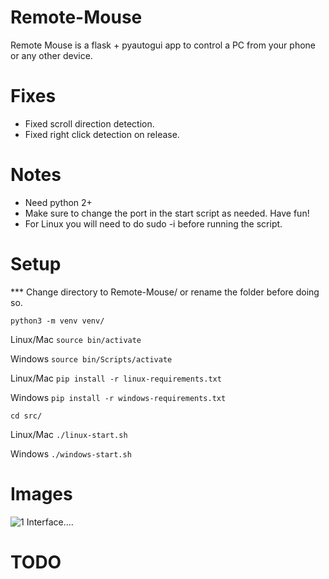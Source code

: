 # Remote-Mouse
Remote Mouse is a flask + pyautogui app to control a PC from your phone or any other device.

# Fixes
* Fixed scroll direction detection.
* Fixed right click detection on release.

# Notes
* Need python 2+
* Make sure to change the port in the start script as needed. Have fun!
* For Linux you will need to do sudo -i before running the script.

# Setup
*** Change directory to Remote-Mouse/ or rename the folder before doing so.

``` python3 -m venv venv/ ```

Linux/Mac
``` source bin/activate ```

Windows
``` source bin/Scripts/activate ```

Linux/Mac
``` pip install -r linux-requirements.txt ```

Windows
``` pip install -r windows-requirements.txt ```


``` cd src/ ```


Linux/Mac
``` ./linux-start.sh ```

Windows
``` ./windows-start.sh ```

# Images
![1 Interface.... ](images/pic1.png)

# TODO
